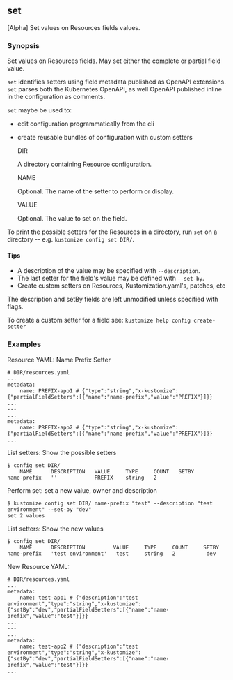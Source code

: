 ## set

[Alpha] Set values on Resources fields values.

### Synopsis

Set values on Resources fields.  May set either the complete or partial field value.

`set` identifies setters using field metadata published as OpenAPI extensions.
`set` parses both the Kubernetes OpenAPI, as well OpenAPI published inline in
the configuration as comments.

`set` maybe be used to:

- edit configuration programmatically from the cli
- create reusable bundles of configuration with custom setters

  DIR

    A directory containing Resource configuration.

  NAME

    Optional.  The name of the setter to perform or display.

  VALUE

    Optional.  The value to set on the field.


To print the possible setters for the Resources in a directory, run `set` on
a directory -- e.g. `kustomize config set DIR/`.

#### Tips

- A description of the value may be specified with `--description`.
- The last setter for the field's value may be defined with `--set-by`.
- Create custom setters on Resources, Kustomization.yaml's, patches, etc

The description and setBy fields are left unmodified unless specified with flags.

To create a custom setter for a field see: `kustomize help config create-setter`

### Examples

  Resource YAML: Name Prefix Setter

    # DIR/resources.yaml
    ...
    metadata:
        name: PREFIX-app1 # {"type":"string","x-kustomize":{"partialFieldSetters":[{"name":"name-prefix","value":"PREFIX"}]}}
    ...
    ---
    ...
    metadata:
        name: PREFIX-app2 # {"type":"string","x-kustomize":{"partialFieldSetters":[{"name":"name-prefix","value":"PREFIX"}]}}
    ...

  List setters: Show the possible setters

    $ config set DIR/
        NAME      DESCRIPTION   VALUE     TYPE     COUNT   SETBY  
    name-prefix   ''            PREFIX    string   2

  Perform set: set a new value, owner and description

    $ kustomize config set DIR/ name-prefix "test" --description "test environment" --set-by "dev"
    set 2 values

  List setters: Show the new values

    $ config set DIR/
        NAME      DESCRIPTION         VALUE     TYPE     COUNT     SETBY 
    name-prefix   'test environment'   test     string   2          dev

  New Resource YAML:

    # DIR/resources.yaml
    ...
    metadata:
        name: test-app1 # {"description":"test environment","type":"string","x-kustomize":{"setBy":"dev","partialFieldSetters":[{"name":"name-prefix","value":"test"}]}}
    ...
    ---
    ...
    metadata:
        name: test-app2 # {"description":"test environment","type":"string","x-kustomize":{"setBy":"dev","partialFieldSetters":[{"name":"name-prefix","value":"test"}]}}
    ...
